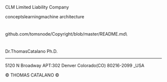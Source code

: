  CLM Limited Liability Company

conceptslearningmachine architecture 

# 
github.com/tomsnode/Copyright/blob/master/README.md\

#
Dr.ThomasCatalano Ph.D.

---------------

5120 N Broadway APT:302 Denver Colorado(CO) 80216-2099 _USA

© THOMAS CATALANO ©
